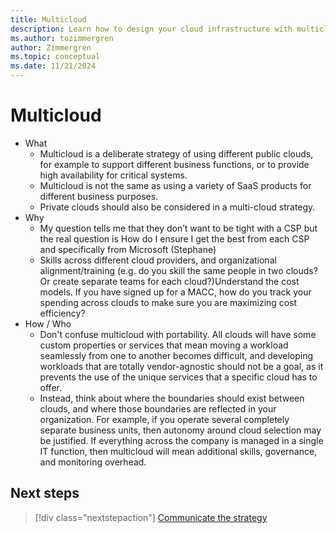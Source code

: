 ```yaml
---
title: Multicloud
description: Learn how to design your cloud infrastructure with multicloud in mind to support different business functions or provide high availability for critical systems.
ms.author: tozimmergren
author: Zimmergren
ms.topic: conceptual
ms.date: 11/21/2024
---
```


# Multicloud

- What
  - Multicloud is a deliberate strategy of using different public clouds, for example to support different business functions, or to provide high availability for critical systems.
  - Multicloud is not the same as using a variety of SaaS products for different business purposes.
  - Private clouds should also be considered in a multi-cloud strategy.
- Why
  - My question tells me that they don’t want to be tight with a CSP but the real question is How do I ensure I get the best from each CSP and specifically from Microsoft (Stephane)
  - Skills across different cloud providers, and organizational alignment/training (e.g. do you skill the same people in two clouds? Or create separate teams for each cloud?)Understand the cost models. If you have signed up for a MACC, how do you track your spending across clouds to make sure you are maximizing cost efficiency?
- How / Who
  - Don't confuse multicloud with portability. All clouds will have some custom properties or services that mean moving a workload seamlessly from one to another becomes difficult, and developing workloads that are totally vendor-agnostic should not be a goal, as it prevents the use of the unique services that a specific cloud has to offer.
  - Instead, think about where the boundaries should exist between clouds, and where those boundaries are reflected in your organization. For example, if you operate several completely separate business units, then autonomy around cloud selection may be justified. If everything across the company is managed in a single IT function, then multicloud will mean additional skills, governance, and monitoring overhead.

## Next steps

> [!div class="nextstepaction"]
> [Communicate the strategy](../communication.md)